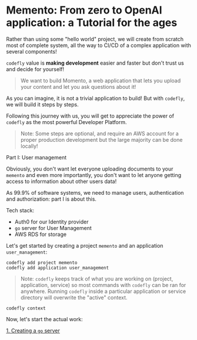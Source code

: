 # Memento: From zero to OpenAI application: a Tutorial for the ages

Rather than using some "hello world" project, we will create from scratch most of complete system, all the way to CI/CD of a complex application with several components!

`codefly` value is **making development** easier and faster but don't trust us and decide for yourself!

> We want to build Momento, a web application that lets you upload your content and let you ask questions about it!

As you can imagine, it is not a trivial application to build! But with `codefly`, we will build it steps by steps.

Following this journey with us, you will get to appreciate the power of `codefly` as the most powerful Developer Platform.

> Note: Some steps are optional, and require an AWS account for a proper production development but the large majority can be done locally!


Part I: User management

Obviously, you don't want let everyone uploading documents to your `memento` and even more importantly, you don't want to let anyone getting access to information about other users data!

As 99.9% of software systems, we need to manage users, authentication and authorization: part I is about this.

Tech stack:
- Auth0 for our Identity provider
- `go` server for User Management
- AWS RDS for storage

Let's get started by creating a project `memento` and an application `user_management`:

```shell
codefly add project memento
codefly add application user_management
```

> Note: `codefly` keeps track of what you are working on (project, application, service) so most commands with `codefly` can be ran for anywhere.
> Running `codefly` inside a particular application or service directory will overwrite the "active" context.

```shell
codefly context
```

Now, let's start the actual work:

[1. Creating a `go` server](1_user_management.md)
